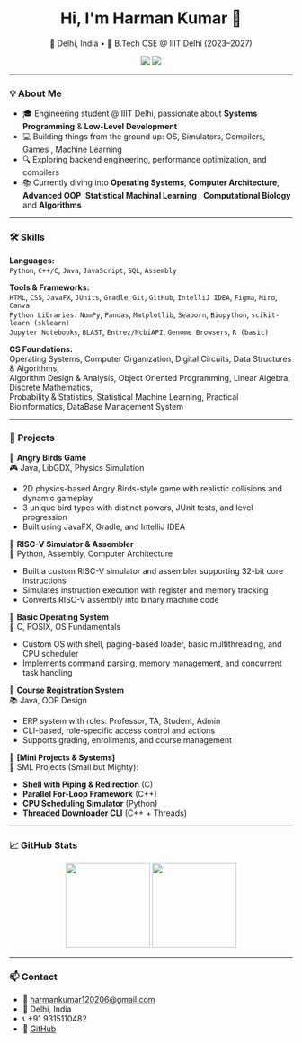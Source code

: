 <h1 align="center">Hi, I'm Harman Kumar 👋</h1>
<p align="center">
  📍 Delhi, India • 🧠 B.Tech CSE @ IIIT Delhi (2023–2027)  
</p>
<p align="center">
  <a href="mailto:harmankumar120206@gmail.com"><img src="https://img.shields.io/badge/Email-D14836?style=for-the-badge&logo=gmail&logoColor=white" /></a>
  <a href="https://github.com/harman23227"><img src="https://img.shields.io/badge/GitHub-100000?style=for-the-badge&logo=github&logoColor=white" /></a>
</p>

---

### 💡 About Me

- 🎓 Engineering student @ IIIT Delhi, passionate about **Systems Programming** & **Low-Level Development**
- 💻 Building things from the ground up: OS, Simulators, Compilers, Games , Machine Learning
- 🔍 Exploring backend engineering, performance optimization, and compilers
- 📚 Currently diving into **Operating Systems**, **Computer Architecture**, **Advanced OOP** ,**Statistical Machinal Learning** , **Computational Biology** and **Algorithms**

---

### 🛠️ Skills

**Languages:**  
`Python`, `C++/C`, `Java`, `JavaScript`, `SQL`, `Assembly`

**Tools & Frameworks:**  
`HTML`, `CSS`, `JavaFX`, `JUnits`, `Gradle`, `Git`, `GitHub`, `IntelliJ IDEA`, `Figma`, `Miro`, `Canva`  
`Python Libraries:` `NumPy`, `Pandas`, `Matplotlib`, `Seaborn`, `Biopython`, `scikit-learn (sklearn)`  
`Jupyter Notebooks`, `BLAST`, `Entrez/NcbiAPI`, `Genome Browsers`, `R (basic)`

**CS Foundations:**  
Operating Systems, Computer Organization, Digital Circuits, Data Structures & Algorithms,  
Algorithm Design & Analysis, Object Oriented Programming, Linear Algebra, Discrete Mathematics,  
Probability & Statistics, Statistical Machine Learning, Practical Bioinformatics, DataBase Management System

---

### 🚀 Projects

🔹 **Angry Birds Game**  
🎮 Java, LibGDX, Physics Simulation  
- 2D physics-based Angry Birds-style game with realistic collisions and dynamic gameplay  
- 3 unique bird types with distinct powers, JUnit tests, and level progression  
- Built using JavaFX, Gradle, and IntelliJ IDEA

🔹 **RISC-V Simulator & Assembler**  
🧠 Python, Assembly, Computer Architecture  
- Built a custom RISC-V simulator and assembler supporting 32-bit core instructions  
- Simulates instruction execution with register and memory tracking  
- Converts RISC-V assembly into binary machine code

🔹 **Basic Operating System**  
🧵 C, POSIX, OS Fundamentals  
- Custom OS with shell, paging-based loader, basic multithreading, and CPU scheduler  
- Implements command parsing, memory management, and concurrent task handling  

🔹 **Course Registration System**  
📚 Java, OOP Design  
- ERP system with roles: Professor, TA, Student, Admin  
- CLI-based, role-specific access control and actions  
- Supports grading, enrollments, and course management

🔹 **[Mini Projects & Systems]**  
🔧 SML Projects (Small but Mighty):  
- **Shell with Piping & Redirection** (C)  
- **Parallel For-Loop Framework** (C++)  
- **CPU Scheduling Simulator** (Python)  
- **Threaded Downloader CLI** (C++ + Threads)

---

### 📈 GitHub Stats

<p align="center">
  <img src="https://github-readme-stats.vercel.app/api?username=YOUR-GITHUB-USERNAME&show_icons=true&theme=dracula" height="150"/>
  <img src="https://github-readme-streak-stats.herokuapp.com/?user=YOUR-GITHUB-USERNAME&theme=dracula" height="150"/>
</p>

---

### 📫 Contact

- 📧 harmankumar120206@gmail.com  
- 📍 Delhi, India  
- 📞 +91 9315110482  
- 🔗 [GitHub](https://github.com/YOUR-GITHUB-USERNAME)  
